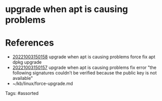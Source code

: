 # upgrade when apt is causing problems

# References
- [20221003150158](/zet/20221003150158/) upgrade when apt is causing problems force fix apt dpkg upgrade
- [20221003150157](/zet/20221003150157/) upgrade when apt is causing problems fix error "the following signatures couldn’t be verified because the public key is not available"
- ~/kb/linux/force-upgrade.md

Tags:
    #assorted

